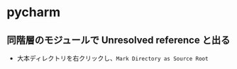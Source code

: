 # pycharm

## 同階層のモジュールで Unresolved reference と出る

- 大本ディレクトリを右クリックし、`Mark Directory as Source Root`
